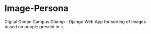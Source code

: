 # Image-Persona
Digital Ocean Campus Champ - Django Web App for sorting of Images based on people present in it.
